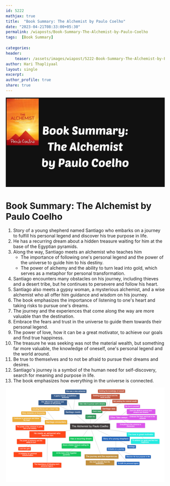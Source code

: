```yaml
---    
id: 5222    
mathjax: true    
title:  "Book Summary: The Alchemist by Paulo Coelho"       
date: "2023-04-21T08:33:00+05:30"    
permalink: /wiaposts/Book-Summary-The-Alchemist-by-Paulo-Coelho     
tags:  [Book Summary]     
    
categories:    
header:    
    teaser: /assets/images/wiapost/5222-Book-Summary-The-Alchemist-by-Paulo-Coelho.jpg    
author: Hari Thapliyaal    
layout: single   
excerpt:    
author_profile: true    
share: true    
---    
```

    
![Book Summary: The Alchemist by Paulo Coelho](/assets/images/wiapost/5222-Book-Summary-The-Alchemist-by-Paulo-Coelho.jpg)         
   
# Book Summary: The Alchemist by Paulo Coelho   
   
1. Story of a young shepherd named Santiago who embarks on a journey to fulfill his personal legend and discover his true purpose in life.
2. He has a recurring dream about a hidden treasure waiting for him at the base of the Egyptian pyramids.
3. Along the way, Santiago meets an alchemist who teaches him
	- The importance of following one's personal legend and the power of the universe to guide him to his destiny.
	- The power of alchemy and the ability to turn lead into gold, which serves as a metaphor for personal transformation.
4. Santiago encounters many obstacles on his journey, including thieves and a desert tribe, but he continues to persevere and follow his heart.
5. Santiago also meets a gypsy woman, a mysterious alchemist, and a wise alchemist who all offer him guidance and wisdom on his journey.
6. The book emphasizes the importance of listening to one's heart and taking risks to pursue one's dreams.
7. The journey and the experiences that come along the way are more valuable than the destination.
8. Embrace the fears and trust in the universe to guide them towards their personal legend.
9. The power of love, how it can be a great motivator, to achieve our goals and find true happiness.
10. The treasure he was seeking was not the material wealth, but something far more valuable, the knowledge of oneself, one's personal legend and the world around.
11. Be true to themselves and to not be afraid to pursue their dreams and desires.
12. Santiago's journey is a symbol of the human need for self-discovery, search for meaning and purpose in life.
13. The book emphasizes how everything in the universe is connected.

![Mind Map : The Alchemist by Paulo Coelho](/assets/images/wiapost/5222-The-Alchemist-by-Paulo-Coelho.png)
